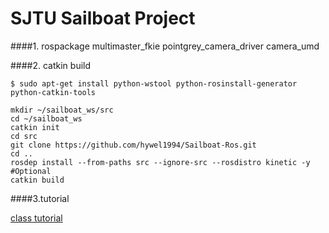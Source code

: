 # SJTU Sailboat Project


####1. rospackage 
multimaster_fkie
pointgrey_camera_driver
camera_umd

####2. catkin build

```$xslt
$ sudo apt-get install python-wstool python-rosinstall-generator python-catkin-tools
```

```$xslt
mkdir ~/sailboat_ws/src
cd ~/sailboat_ws
catkin init
cd src
git clone https://github.com/hywel1994/Sailboat-Ros.git
cd ..
rosdep install --from-paths src --ignore-src --rosdistro kinetic -y #Optional
catkin build
```
####3.tutorial

[class tutorial](https://github.com/hywel1994/Sailboat-Ros/blob/kinetic/Doc/start_tutorial.md)


